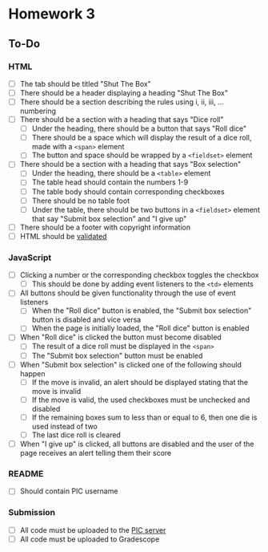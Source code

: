 # Homework 3

## To-Do

### HTML

- [ ] The tab should be titled "Shut The Box"
- [ ] There should be a header displaying a heading "Shut The Box"
- [ ] There should be a section describing the rules using i, ii, iii, ... numbering
- [ ] There should be a section with a heading that says "Dice roll"
  - [ ] Under the heading, there should be a button that says "Roll dice"
  - [ ] There should be a space which will display the result of a dice roll, made with a `<span>` element
  - [ ] The button and space should be wrapped by a `<fieldset>` element
- [ ] There should be a section with a heading that says "Box selection"
  - [ ] Under the heading, there should be a `<table>` element
  - [ ] The table head should contain the numbers 1-9
  - [ ] The table body should contain corresponding checkboxes
  - [ ] There should be no table foot
  - [ ] Under the table, there should be two buttons in a `<fieldset>` element that say "Submit box selection" and "I give up"
- [ ] There should be a footer with copyright information
- [ ] HTML should be [validated](https://validator.w3.org/)

### JavaScript

- [ ] Clicking a number or the corresponding checkbox toggles the checkbox
  - [ ] This should be done by adding event listeners to the `<td>` elements
- [ ] All buttons should be given functionality through the use of event listeners
  - [ ] When the "Roll dice" button is enabled, the "Submit box selection" button is disabled and vice versa
  - [ ] When the page is initially loaded, the "Roll dice" button is enabled
- [ ] When "Roll dice" is clicked the button must become disabled
  - [ ] The result of a dice roll must be displayed in the `<span>`
  - [ ] The "Submit box selection" button must be enabled
- [ ] When "Submit box selection" is clicked one of the following should happen
  - [ ] If the move is invalid, an alert should be displayed stating that the move is invalid
  - [ ] If the move is valid, the used checkboxes must be unchecked and disabled
  - [ ] If the remaining boxes sum to less than or equal to 6, then one die is used instead of two
  - [ ] The last dice roll is cleared
- [ ] When "I give up" is clicked, all buttons are disabled and the user of the page receives an alert telling them their score

### README

- [ ] Should contain PIC username

### Submission

- [ ] All code must be uploaded to the [PIC server](www.pic.ucla.edu/~charleszhang/HW3/shut_the_box.html)
- [ ] All code must be uploaded to Gradescope